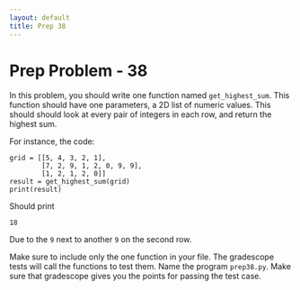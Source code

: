 ```yaml
---
layout: default
title: Prep 38
---
```


# Prep Problem - 38

In this problem, you should write one function named `get_highest_sum`.
This function should have one parameters, a 2D list of numeric values.
This should should look at every pair of integers in each row, and return the highest sum.

For instance, the code:

```
grid = [[5, 4, 3, 2, 1],
        [7, 2, 9, 1, 2, 0, 9, 9],
        [1, 2, 1, 2, 0]]
result = get_highest_sum(grid)
print(result)
```

Should print

```
18
```

Due to the `9` next to another `9` on the second row.

Make sure to include only the one function in your file.
The gradescope tests will call the functions to test them.
Name the program `prep38.py`.
Make sure that gradescope gives you the points for passing the test case.

